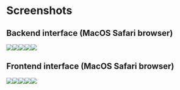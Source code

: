 # Screenshots

## Backend interface (MacOS Safari browser)

<img src="https://github.gatech.edu/gtDMMB/RNADB-reloaded/blob/master/WIKIImages/RNADBWebBackEnd-Screenshot1.png" /><img src="https://github.gatech.edu/gtDMMB/RNADB-reloaded/blob/master/WIKIImages/RNADBWebBackEnd-Screenshot2.png" /><img src="https://github.gatech.edu/gtDMMB/RNADB-reloaded/blob/master/WIKIImages/RNADBWebBackEnd-Screenshot3.png" /><img src="https://github.gatech.edu/gtDMMB/RNADB-reloaded/blob/master/WIKIImages/RNADBWebBackEnd-Screenshot4.png" /><img src="https://github.gatech.edu/gtDMMB/RNADB-reloaded/blob/master/WIKIImages/RNADBWebBackEnd-Screenshot5.png" />


## Frontend interface (MacOS Safari browser)

<img src="https://github.gatech.edu/gtDMMB/RNADB-reloaded/blob/master/WIKIImages/RNADBWebFrontEnd-Screenshot1.png" /><img src="https://github.gatech.edu/gtDMMB/RNADB-reloaded/blob/master/WIKIImages/RNADBWebFrontEnd-Screenshot2.png" /><img src="https://github.gatech.edu/gtDMMB/RNADB-reloaded/blob/master/WIKIImages/RNADBWebFrontEnd-Screenshot3.png" /><img src="https://github.gatech.edu/gtDMMB/RNADB-reloaded/blob/master/WIKIImages/RNADBWebFrontEnd-Screenshot4.png" /><img src="https://github.gatech.edu/gtDMMB/RNADB-reloaded/blob/master/WIKIImages/RNADBWebFrontEnd-Screenshot5.png" />